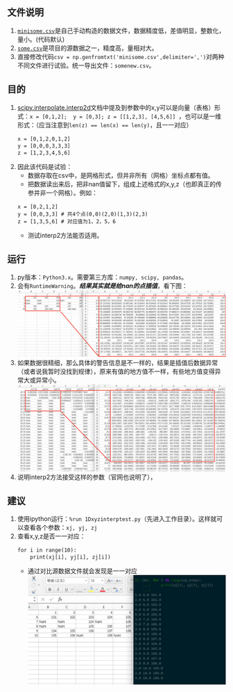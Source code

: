 ## 文件说明
1. [`minisome.csv`](./minisome.csv)是自己手动构造的数据文件，数据精度低，差值明显，整数化，量小。(代码默认)
2. [`some.csv`](./some.csv)是项目的源数据之一，精度高，量相对大。
3. 直接修改代码`csv = np.genfromtxt('minisome.csv',delimiter=',')`对两种不同文件进行试验。统一导出文件：`somenew.csv`。

## 目的
1. [scipy.interpolate.interp2d](https://docs.scipy.org/doc/scipy/reference/generated/scipy.interpolate.interp2d.html#scipy.interpolate.interp2d)文档中提及到参数中的x,y可以是向量（表格）形式：`x = [0,1,2];  y = [0,3]; z = [[1,2,3], [4,5,6]] `，也可以是一维形式：（应当注意到`len(z) == len(x) == len(y)`，且一一对应）
    ```
    x = [0,1,2,0,1,2]
    y = [0,0,0,3,3,3]
    z = [1,2,3,4,5,6]
    ```
2. 因此该代码是试验：
    + 数据存取在csv中，是网格形式，但并非所有（网格）坐标点都有值。
    + 把数据读出来后，把非nan值留下，组成上述格式的x,y,z（也即真正的传参并非一个网格）。例如：
    ```
    x = [0,2,1,2]
    y = [0,0,3,3] # 共4个点(0,0)(2,0)(1,3)(2,3)
    z = [1,3,5,6] # 对应值为1，2，5，6
    ```
    + 测试interp2方法能否适用。

## 运行
1. py版本：`Python3.x`。需要第三方库：`numpy, scipy, pandas`。
2. 会有`RuntimeWarning`。***结果其实就是给nan的点插值***，看下图：![插值前后数据对比图（局部）1.jpg](./插值前后数据对比图（局部）1.jpg)
3. 如果数据很精细，那么具体的警告信息是不一样的，结果是插值后数据异常（或者说我暂时没找到规律），原来有值的地方值不一样，有些地方值变得异常大或异常小。![插值前后数据对比图（局部）2.jpg](./插值前后数据对比图（局部）2.jpg)
3. 说明interp2方法接受这样的参数（官网也说明了），

## 建议
1. 使用ipython运行：`%run 1Dxyzinterptest.py`（先进入工作目录）。这样就可以查看各个参数：`xj, yj, zj`
2. 查看x,y,z是否一一对应：
    ```
    for i in range(10):
        print(xj[i], yj[i], zj[i])
    ```
    + 通过对比源数据文件就会发现是一一对应![xyz一一对应.jpg](./xyz一一对应.jpg)

